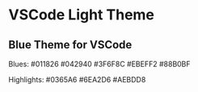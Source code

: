 # VSCode Light Theme
## Blue Theme for VSCode
Blues:
#011826
#042940
#3F6F8C
#EBEFF2
#88B0BF

Highlights:
#0365A6
#6EA2D6
#AEBDD8